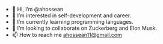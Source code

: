 - 👋 Hi, I’m @ahossean
- 👀 I’m interested in self-development and career.
- 🌱 I’m currently learning programming languages.
- 💞️ I’m looking to collaborate on Zuckerberg and Elon Musk.
- 📫 How to reach me ahossean11@gmail.com

<!---
ahossean/ahossean is a ✨ special ✨ repository because its `README.md` (this file) appears on your GitHub profile.
You can click the Preview link to take a look at your changes.
--->
